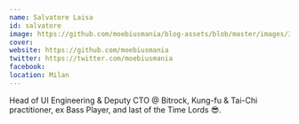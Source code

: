 ```yaml
---
name: Salvatore Laisa
id: salvatore
image: https://github.com/moebiusmania/blog-assets/blob/master/images/37146_1659639097009_5747307_n.jpg?raw=true
cover:
website: https://github.com/moebiusmania
twitter: https://twitter.com/moebiusmania
facebook:
location: Milan
---
```

Head of UI Engineering & Deputy CTO @ Bitrock, Kung-fu & Tai-Chi practitioner, ex Bass Player, and last of the Time Lords 😎.
